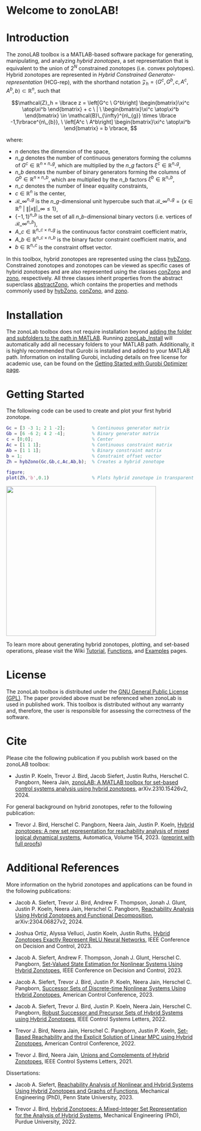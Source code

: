 # **Welcome to zonoLAB!** 

# Introduction

The zonoLAB toolbox is a MATLAB-based software package for generating, manipulating, and analyzing _hybrid zonotopes_, a set representation that is equivalent to the union of $2^N$ constrained zonotopes (i.e. convex polytopes). Hybrid zonotopes are represented in _Hybrid Constrained Generator-representation_ (HCG-rep), with the shorthand notation $\mathcal{Z}_h = \langle G^c,G^b,c,A^c,A^b,b\rangle\subset\mathbb{R}^n$, such that 

$$\mathcal{Z}_h = \lbrace z = \left[G^c \ G^b\right] \begin{bmatrix}\xi^c \atop\xi^b \end{bmatrix}  + c \ | \ \begin{bmatrix}\xi^c \atop\xi^b \end{bmatrix} \in \mathcal{B}\_{\infty}^{n\_{g}} \times \lbrace -1,1\rbrace^{n\_{b}}, \ \left[A^c \ A^b\right] \begin{bmatrix}\xi^c \atop\xi^b \end{bmatrix}  = b \rbrace, $$

where:   
* $n$ denotes the dimension of the space,
* $n\_g$ denotes the number of continuous generators forming the columns of $G^c \in \mathbb{R}^{n \times n\_g}$, which are multiplied by the $n\_g$ factors $\xi^c \in \mathbb{R}^{n\_g}$,
* $n\_b$ denotes the number of binary generators forming the columns of $G^b \in \mathbb{R}^{n \times n\_b}$, which are multiplied by the $n\_b$ factors $\xi^b \in \mathbb{R}^{n\_b}$,
* $n\_c$ denotes the number of linear equality constraints,
* $c\in\mathbb{R}^n$ is the center,
* $\mathcal{B}\_{\infty}^{n\_{g}}$ is the $n\_g$-dimensional unit hypercube such that $\mathcal{B}\_{\infty}^{n\_{g}} = \lbrace x \in \mathbb{R}^{n} \ | \ \|| x \||\_\infty \leq 1 \rbrace$,
* $\lbrace -1,1\rbrace^{n\_{b}}$ is the set of all $n\_{b}$-dimensional binary vectors (i.e. vertices of $\mathcal{B}\_{\infty}^{n\_{b}}$),
* $A\_c \in \mathbb{R}^{n\_c \times n\_g}$ is the continuous factor constraint coefficient matrix,
* $A\_b \in \mathbb{R}^{n\_c \times n\_b}$ is the binary factor constraint coefficient  matrix, and 
* $b \in \mathbb{R}^{n\_c}$ is the constraint offset vector.

In this toolbox, hybrid zonotopes are represented using the class [hybZono](https://github.com/ESCL-at-UTD/zonoLab/tree/main/%40hybZono). Constrained zonotopes and zonotopes can be viewed as specific cases of hybrid zonotopes and are also represented using the classes [conZono](https://github.com/ESCL-at-UTD/zonoLab/tree/main/%40conZono) and [zono](https://github.com/ESCL-at-UTD/zonoLab/tree/main/%40zono), respectively. All three classes inherit properties from the abstract superclass [abstractZono](https://github.com/ESCL-at-UTD/zonoLab/tree/main/%40abstractZono), which contains the properties and methods commonly used by [hybZono](https://github.com/ESCL-at-UTD/zonoLab/tree/main/%40hybZono), [conZono](https://github.com/ESCL-at-UTD/zonoLab/tree/main/%40conZono), and [zono](https://github.com/ESCL-at-UTD/zonoLab/tree/main/%40zono).


# Installation
The zonoLab toolbox does not require installation beyond [adding the folder and subfolders to the path in MATLAB](https://www.mathworks.com/help/matlab/matlab_env/add-remove-or-reorder-folders-on-the-search-path.html). Running [zonoLab_Install](https://github.com/ESCL-at-UTD/zonoLAB/blob/main/zonoLab_Install.m) will automatically add all necessary folders to your MATLAB path. Additionally, it is highly recommended that Gurobi is installed and added to your MATLAB path. Information on installing Gurobi, including details on free license for academic use, can be found on the [Getting Started with Gurobi Optimizer page](https://support.gurobi.com/hc/en-us/articles/14799677517585-Getting-Started-with-Gurobi-Optimizer).

# Getting Started

The following code can be used to create and plot your first hybrid zonotope. 

```matlab
Gc = [3 -3 1; 2 1 -2];          % Continuous generator matrix
Gb = [6 -6 2; 4 2 -4];          % Binary generator matrix
c = [0;0];                      % Center
Ac = [1 1 1];                   % Continuous constraint matrix
Ab = [1 1 1];                   % Binary constraint matrix
b = 1;                          % Constraint offset vector
Zh = hybZono(Gc,Gb,c,Ac,Ab,b);  % Creates a hybrid zonotope

figure;
plot(Zh,'b',0.1)                % Plots hybrid zonotope in transparent blue
```

<img src="https://github.com/ESCL-at-UTD/zonoLAB/blob/main/dev/figures/GetStartedHybZono.png" width="400">


To learn more about generating hybrid zonotopes, plotting, and set-based operations, please visit the Wiki [Tutorial](https://github.com/ESCL-at-UTD/zonoLAB/wiki/Tutorial), [Functions](https://github.com/ESCL-at-UTD/zonoLAB/wiki/Functions), and [Examples](https://github.com/ESCL-at-UTD/zonoLAB/wiki/Examples) pages.

# License

The zonoLab toolbox is distributed under the [GNU General Public License (GPL)](https://github.com/ESCL-at-UTD/zonoLab/blob/main/LICENSE). The paper provided above must be referenced when zonoLab is used in published work. This toolbox is distributed without any warranty and, therefore, the user is responsible for assessing the correctness of the software.

# Cite

Please cite the following publication if you publish work based on the zonoLAB toolbox:

* Justin P. Koeln, Trevor J. Bird, Jacob Siefert, Justin Ruths, Herschel C. Pangborn, Neera Jain, [zonoLAB: A MATLAB toolbox for set-based control systems analysis using hybrid zonotopes](https://arxiv.org/abs/2310.15426), arXiv.2310.15426v2, 2024.

For general background on hybrid zonotopes, refer to the following publication:

* Trevor J. Bird, Herschel C. Pangborn, Neera Jain, Justin P. Koeln, [Hybrid zonotopes: A new set representation for reachability analysis of mixed logical dynamical systems](https://www.sciencedirect.com/science/article/pii/S0005109823002674), Automatica, Volume 154, 2023. ([preprint with full proofs](https://arxiv.org/pdf/2106.14831.pdf))

# Additional References

More information on the hybrid zonotopes and applications can be found in the following publications:

* Jacob A. Siefert, Trevor J. Bird, Andrew F. Thompson, Jonah J. Glunt, Justin P. Koeln, Neera Jain, Herschel C. Pangborn, [Reachability Analysis Using Hybrid Zonotopes and Functional Decomposition](https://arxiv.org/abs/2304.06827), arXiv:2304.06827v2, 2024.

* Joshua Ortiz, Alyssa Velluci, Justin Koeln, Justin Ruths, [Hybrid Zonotopes Exactly Represent ReLU Neural Networks](https://ieeexplore.ieee.org/abstract/document/10383944), IEEE Conference on Decision and Control, 2023.

* Jacob A. Siefert, Andrew F. Thompson, Jonah J. Glunt, Herschel C. Pangborn, [Set-Valued State Estimation for Nonlinear Systems Using Hybrid Zonotopes](https://ieeexplore.ieee.org/abstract/document/10383789), IEEE Conference on Decision and Control, 2023.

* Jacob A. Siefert, Trevor J. Bird, Justin P. Koeln, Neera Jain, Herschel C. Pangborn, [Successor Sets of Discrete-time Nonlinear Systems Using Hybrid Zonotopes](https://ieeexplore.ieee.org/abstract/document/10156300), American Control Conference, 2023.

* Jacob A. Siefert, Trevor J. Bird, Justin P. Koeln, Neera Jain, Herschel C. Pangborn, [Robust Successor and Precursor Sets of Hybrid Systems using Hybrid Zonotopes](https://ieeexplore.ieee.org/abstract/document/9815835), IEEE Control Systems Letters, 2022.

* Trevor J. Bird, Neera Jain, Herschel C. Pangborn, Justin P. Koeln, [Set-Based Reachability and the Explicit Solution of Linear MPC using Hybrid Zonotopes](https://ieeexplore.ieee.org/abstract/document/9867853), American Control Conference, 2022.

* Trevor J. Bird, Neera Jain, [Unions and Complements of Hybrid Zonotopes](https://ieeexplore.ieee.org/abstract/document/9638970), IEEE Control Systems Letters, 2021.

Dissertations:

* Jacob A. Siefert, [Reachability Analysis of Nonlinear and Hybrid Systems Using Hybrid Zonotopes and Graphs of Functions](https://etda.libraries.psu.edu/catalog/30361jas7031), Mechanical Engineering (PhD), Penn State University, 2023.

* Trevor J. Bird, [Hybrid Zonotopes: A Mixed-Integer Set Representation for the Analysis of Hybrid Systems](https://hammer.purdue.edu/articles/thesis/Hybrid_Zonotopes_A_Mixed-Integer_Set_Representation_for_the_Analysis_of_Hybrid_Systems/21225332), Mechanical Engineering (PhD), Purdue University, 2022.

